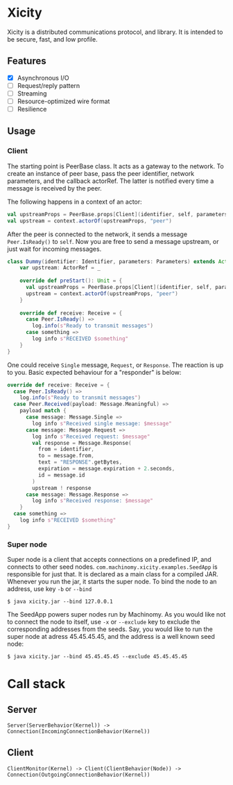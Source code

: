 # Xicity

Xicity is a distributed communications protocol, and library. It is intended to be secure, fast, and low profile.

## Features
- [x] Asynchronous I/O
- [ ] Request/reply pattern
- [ ] Streaming
- [ ] Resource-optimized wire format
- [ ] Resilience

## Usage

### Client

The starting point is PeerBase class. It acts as a gateway to the network. To create an instance of peer base, pass the peer identifier, network parameters, and the callback actorRef. The latter is notified every time a message is received by the peer.

The following happens in a context of an actor:

```scala
val upstreamProps = PeerBase.props[Client](identifier, self, parameters)
val upstream = context.actorOf(upstreamProps, "peer")
```

After the peer is connected to the network, it sends a message `Peer.IsReady()` to `self`.
Now you are free to send a message upstream, or just wait for incoming messages.

```scala
class Dummy(identifier: Identifier, parameters: Parameters) extends Actor with ActorLogging {
    var upstream: ActorRef = _
    
    override def preStart(): Unit = {
      val upstreamProps = PeerBase.props[Client](identifier, self, parameters)
      upstream = context.actorOf(upstreamProps, "peer")
    }
    
    override def receive: Receive = {
      case Peer.IsReady() =>
        log.info(s"Ready to transmit messages")
      case something =>
        log info s"RECEIVED $something"
    }
}
```

One could receive `Single` message, `Request`, or `Response`. The reaction is up to you. Basic expected behaviour for a "responder" is below:

```scala
override def receive: Receive = {
  case Peer.IsReady() =>
    log.info(s"Ready to transmit messages")
  case Peer.Received(payload: Message.Meaningful) =>
    payload match {
      case message: Message.Single =>
        log info s"Received single message: $message"
      case message: Message.Request =>
        log info s"Received request: $message"
        val response = Message.Response(
          from = identifier,
          to = message.from,
          text = "RESPONSE".getBytes,
          expiration = message.expiration + 2.seconds,
          id = message.id
        )
        upstream ! response
      case message: Message.Response =>
        log info s"Received response: $message"
    }
  case something =>
    log info s"RECEIVED $something"
}
```

### Super node

Super node is a client that accepts connections on a predefined IP, and connects to other seed nodes.
`com.machinomy.xicity.examples.SeedApp` is responsible for just that. It is declared as a main class for a compiled JAR.
Whenever you run the jar, it starts the super node. To bind the node to an address, use key `-b` or `--bind`
```
$ java xicity.jar --bind 127.0.0.1
```

The SeedApp powers super nodes run by Machinomy. As you would like not to connect the node to itself, use `-x` or `--exclude` key
to exclude the corresponding addresses from the seeds. Say, you would like to run the super node at adress 45.45.45.45, and the address is a well known seed node:
```
$ java xicity.jar --bind 45.45.45.45 --exclude 45.45.45.45 
```

# Call stack

## Server

    Server(ServerBehavior(Kernel)) -> Connection(IncomingConnectionBehavior(Kernel))
    
## Client

    ClientMonitor(Kernel) -> Client(ClientBehavior(Node)) -> Connection(OutgoingConnectionBehavior(Kernel))

# 
